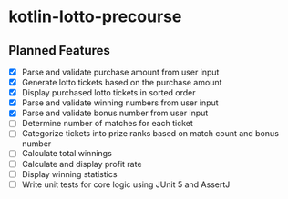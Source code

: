 # kotlin-lotto-precourse

## Planned Features

- [x] Parse and validate purchase amount from user input
- [x] Generate lotto tickets based on the purchase amount
- [x] Display purchased lotto tickets in sorted order
- [x] Parse and validate winning numbers from user input
- [x] Parse and validate bonus number from user input
- [ ] Determine number of matches for each ticket
- [ ] Categorize tickets into prize ranks based on match count and bonus number
- [ ] Calculate total winnings
- [ ] Calculate and display profit rate
- [ ] Display winning statistics
- [ ] Write unit tests for core logic using JUnit 5 and AssertJ
